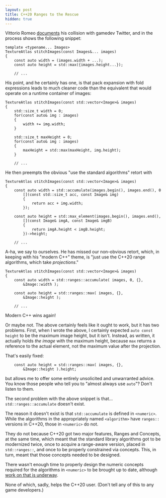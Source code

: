 ```yaml
---
layout: post
title: C++20 Ranges to the Rescue
hidden: true
---
```


Vittorio Romeo [documents](https://vittorioromeo.info/index/blog/gamedev_modern_cpp_thoughts.html)
his collision with gamedev Twitter, and in the process shows the following
snippet:

```
template <typename... Images>
TextureAtlas stitchImages(const Images&... images)
{
    const auto width = (images.width + ...);
    const auto height = std::max({images.height...});

    // ...
```

His point, and he certainly has one, is that pack expansion with fold
expressions leads to much cleaner code than the equivalent that would
operate on a runtime container of images:

```
TextureAtlas stitchImages(const std::vector<Image>& images)
{
    std::size_t width = 0;
    for(const auto& img : images)
    {
        width += img.width;
    }

    std::size_t maxHeight = 0;
    for(const auto& img : images)
    {
        maxHeight = std::max(maxHeight, img.height);
    }

    // ...
```

He then preempts the obvious "use the standard algorithms" retort with

```
TextureAtlas stitchImages(const std::vector<Image>& images)
{
    const auto width = std::accumulate(images.begin(), images.end(), 0
        [](const std::size_t acc, const Image& img)
        {
            return acc + img.width;
        });

    const auto height = std::max_element(images.begin(), images.end(),
        [](const Image& imgA, const Image& imgB)
        {
            return imgA.height < imgB.height;
        })->height;

    // ...
```

A-ha, we say to ourselves. He has missed our non-obvious retort, which,
in keeping with his "modern C++" theme, is "just use the C++20 range
algorithms, which take _projections_."

```
TextureAtlas stitchImages(const std::vector<Image>& images)
{
    const auto width = std::ranges::accumulate( images, 0, {},
        &Image::width );

    const auto height = std::ranges::max( images, {},
        &Image::height );

    // ...
```

Modern C++ wins again!

Or maybe not. The above certainly feels like it ought to work, but it has
two problems. First, when I wrote the above, I certainly expected
`auto const height` to be the maximum image height, but it isn't. Instead,
as written, it actually holds _the image_ with the maximum height, because
`max` returns a reference to the actual element, not the maximum value
after the projection.

That's easily fixed:
```
    const auto height = std::ranges::max( images, {},
        &Image::height ).height;
```
but allows me to offer some entirely unsolicited and unwarranted advice. You
know those people who tell you to "almost always use `auto`"? Don't listen to
them.

The second problem with the above snippet is that... `std::ranges::accumulate`
doesn't exist.

The reason it doesn't exist is that `std::accumulate` is defined in `<numeric>`.
While the algorithms in the appropriately named `<algorithm>` have `ranges::`
versions in C++20, those in `<numeric>` do not.

They do not because C++20 got two major features, Ranges and Concepts, at the
same time, which meant that the standard library algorithms got to be
modernized twice, once to acquire a range-aware version, placed in
`std::ranges::`, and once to be properly constrained via concepts. This, in
turn, meant that those concepts needed to be designed.

There wasn't enough time to properly design the numeric concepts required for
the algorithms in `<numeric>` to be brought up to date, although [work on that
is underway](http://www.open-std.org/jtc1/sc22/wg21/docs/papers/2019/p1813r0.pdf).

None of which, sadly, helps the C++20 user. (Don't tell any of this to any game
developers.)
